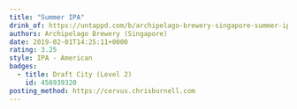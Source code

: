 ```yaml
---
title: "Summer IPA"
drink_of: https://untappd.com/b/archipelago-brewery-singapore-summer-ipa/6575
authors: Archipelago Brewery (Singapore)
date: 2019-02-01T14:25:11+0000
rating: 3.25
style: IPA - American
badges:
  - title: Draft City (Level 2)
    id: 456939320
posting_method: https://corvus.chrisburnell.com
---
```

